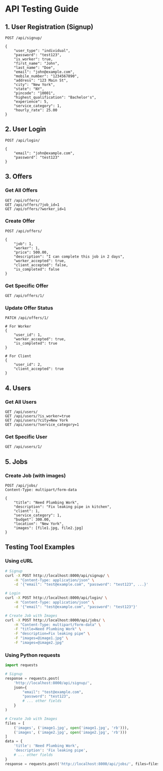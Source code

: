 # API Testing Guide

## 1. User Registration (Signup)

```http
POST /api/signup/

{
    "user_type": "individual",
    "password": "test123",
    "is_worker": true,
    "first_name": "John",
    "last_name": "Doe",
    "email": "john@example.com",
    "mobile_number": "1234567890",
    "address": "123 Main St",
    "city": "New York",
    "state": "NY",
    "pincode": "10001",
    "highest_qualification": "Bachelor's",
    "experience": 5,
    "service_category": 1,
    "hourly_rate": 25.00
}
```

## 2. User Login

```http
POST /api/login/

{
    "email": "john@example.com",
    "password": "test123"
}
```

## 3. Offers

### Get All Offers

```http
GET /api/offers/
GET /api/offers/?job_id=1
GET /api/offers/?worker_id=1
```

### Create Offer

```http
POST /api/offers/

{
    "job": 1,
    "worker": 1,
    "price": 500.00,
    "description": "I can complete this job in 2 days",
    "worker_accepted": true,
    "client_accepted": false,
    "is_completed": false
}
```

### Get Specific Offer

```http
GET /api/offers/1/
```

### Update Offer Status

```http
PATCH /api/offers/1/

# For Worker
{
    "user_id": 1,
    "worker_accepted": true,
    "is_completed": true
}

# For Client
{
    "user_id": 2,
    "client_accepted": true
}
```

## 4. Users

### Get All Users

```http
GET /api/users/
GET /api/users/?is_worker=true
GET /api/users/?city=New York
GET /api/users/?service_category=1
```

### Get Specific User

```http
GET /api/users/1/
```

## 5. Jobs

### Create Job (with images)

```http
POST /api/jobs/
Content-Type: multipart/form-data

{
    "title": "Need Plumbing Work",
    "description": "Fix leaking pipe in kitchen",
    "client": 1,
    "service_category": 1,
    "budget": 300.00,
    "location": "New York",
    "images": [file1.jpg, file2.jpg]
}
```

## Testing Tool Examples

### Using cURL

```bash
# Signup
curl -X POST http://localhost:8000/api/signup/ \
    -H "Content-Type: application/json" \
    -d '{"email": "test@example.com", "password": "test123", ...}'

# Login
curl -X POST http://localhost:8000/api/login/ \
    -H "Content-Type: application/json" \
    -d '{"email": "test@example.com", "password": "test123"}'

# Create Job with Images
curl -X POST http://localhost:8000/api/jobs/ \
    -H "Content-Type: multipart/form-data" \
    -F "title=Need Plumbing Work" \
    -F "description=Fix leaking pipe" \
    -F "images=@image1.jpg" \
    -F "images=@image2.jpg"
```

### Using Python requests

```python
import requests

# Signup
response = requests.post(
    'http://localhost:8000/api/signup/',
    json={
        "email": "test@example.com",
        "password": "test123",
        # ... other fields
    }
)

# Create Job with Images
files = [
    ('images', ('image1.jpg', open('image1.jpg', 'rb'))),
    ('images', ('image2.jpg', open('image2.jpg', 'rb')))
]
data = {
    'title': 'Need Plumbing Work',
    'description': 'Fix leaking pipe',
    # ... other fields
}
response = requests.post('http://localhost:8000/api/jobs/', files=files, data=data)
```
